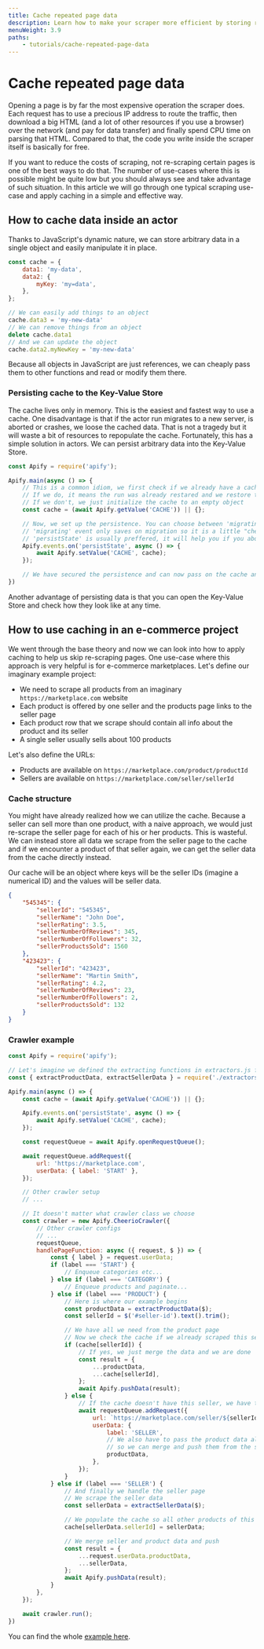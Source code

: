 ```yaml
---
title: Cache repeated page data
description: Learn how to make your scraper more efficient by storing repeated page data
menuWeight: 3.9
paths:
    - tutorials/cache-repeated-page-data
---
```


# Cache repeated page data

Opening a page is by far the most expensive operation the scraper does. Each request has to use a precious IP address to route the traffic, then download a big HTML (and a lot of other resources if you use a browser) over the network (and pay for data transfer) and finally spend CPU time on parsing that HTML. Compared to that, the code you write inside the scraper itself is basically for free.

If you want to reduce the costs of scraping, not re-scraping certain pages is one of the best ways to do that. The number of use-cases where this is possible might be quite low but you should always see and take advantage of such situation. In this article we will go through one typical scraping use-case and apply caching in a simple and effective way.

## [](#how-to-cache-data-inside-an-actor) How to cache data inside an actor

Thanks to JavaScript's dynamic nature, we can store arbitrary data in a single object and easily manipulate it in place.

```javascript
const cache = {
    data1: 'my-data',
    data2: {
        myKey: 'my=data',
    },
};

// We can easily add things to an object
cache.data3 = 'my-new-data'
// We can remove things from an object
delete cache.data1
// And we can update the object
cache.data2.myNewKey = 'my-new-data'
```

Because all objects in JavaScript are just references, we can cheaply pass them to other functions and read or modify them there.

### [](#persisting-cache-to-the-key-value-store) Persisting cache to the Key-Value Store

The cache lives only in memory. This is the easiest and fastest way to use a cache. One disadvantage is that if the actor run migrates to a new server, is aborted or crashes, we loose the cached data. That is not a tragedy but it will waste a bit of resources to repopulate the cache. Fortunately, this has a simple solution in actors. We can persist arbitrary data into the Key-Value Store.

```javascript
const Apify = require('apify');

Apify.main(async () => {
    // This is a common idiom, we first check if we already have a cached data in the store
    // If we do, it means the run was already restared and we restore the cache
    // If we don't, we just initialize the cache to an empty object
    const cache = (await Apify.getValue('CACHE')) || {};

    // Now, we set up the persistence. You can choose between 'migrating' and 'persistState' events.
    // 'migrating' event only saves on migration so it is a little "cheaper"
    // 'persistState' is usually preffered, it will help you if you abort actor as well
    Apify.events.on('persistState', async () => {
        await Apify.setValue('CACHE', cache);
    });

    // We have secured the persistence and can now pass on the cache and use it like we want
})
```

Another advantage of persisting data is that you can open the Key-Value Store and check how they look like at any time.

## [](#how-to-use-caching-in-an-e-commerce-project) How to use caching in an e-commerce project

We went through the base theory and now we can look into how to apply caching to help us skip re-scraping pages. One use-case where this approach is very helpful is for e-commerce marketplaces. Let's define our imaginary example project:

- We need to scrape all products from an imaginary `https://marketplace.com` website
- Each product is offered by one seller and the products page links to the seller page
- Each product row that we scrape should contain all info about the product and its seller
- A single seller usually sells about 100 products

Let's also define the URLs:

- Products are available on `https://marketplace.com/product/productId`
- Sellers are available on `https://marketplace.com/seller/sellerId`

### [](#cache-structure) Cache structure

You might have already realized how we can utilize the cache. Because a seller can sell more than one product, with a naive approach, we would just re-scrape the seller page for each of his or her products. This is wasteful. We can instead store all data we scrape from the seller page to the cache and if we encounter a product of that seller again, we can get the seller data from the cache directly instead.

Our cache will be an object where keys will be the seller IDs (imagine a numerical ID) and the values will be seller data.

```json
{
    "545345": {
        "sellerId": "545345",
        "sellerName": "John Doe",
        "sellerRating": 3.5,
        "sellerNumberOfReviews": 345,
        "sellerNumberOfFollowers": 32,
        "sellerProductsSold": 1560
    },
    "423423": {
        "sellerId": "423423",
        "sellerName": "Martin Smith",
        "sellerRating": 4.2,
        "sellerNumberOfReviews": 23,
        "sellerNumberOfFollowers": 2,
        "sellerProductsSold": 132
    }
}
```

### [](#crawler-example) Crawler example

```javascript
const Apify = require('apify');

// Let's imagine we defined the extracting functions in extractors.js file
const { extractProductData, extractSellerData } = require('./extractors');

Apify.main(async () => {
    const cache = (await Apify.getValue('CACHE')) || {};

    Apify.events.on('persistState', async () => {
        await Apify.setValue('CACHE', cache);
    });

    const requestQueue = await Apify.openRequestQueue();

    await requestQueue.addRequest({
        url: 'https://marketplace.com',
        userData: { label: 'START' },
    });

    // Other crawler setup
    // ...

    // It doesn't matter what crawler class we choose
    const crawler = new Apify.CheerioCrawler({
        // Other crawler configs
        // ...
        requestQueue,
        handlePageFunction: async ({ request, $ }) => {
            const { label } = request.userData;
            if (label === 'START') {
                // Enqueue categories etc...
            } else if (label === 'CATEGORY') {
                // Enqueue products and paginate...
            } else if (label === 'PRODUCT') {
                // Here is where our example begins
                const productData = extractProductData($);
                const sellerId = $('#seller-id').text().trim();

                // We have all we need from the product page
                // Now we check the cache if we already scraped this seller
                if (cache[sellerId]) {
                    // If yes, we just merge the data and we are done
                    const result = {
                        ...productData,
                        ...cache[sellerId],
                    };
                    await Apify.pushData(result);
                } else {
                    // If the cache doesn't have this seller, we have to go to his or her page
                    await requestQueue.addRequest({
                        url: `https://marketplace.com/seller/${sellerId}`,
                        userData: {
                            label: 'SELLER',
                            // We also have to pass the product data along
                            // so we can merge and push them from the seller page
                            productData,
                        },
                    });
                }
            } else if (label === 'SELLER') {
                // And finally we handle the seller page
                // We scrape the seller data
                const sellerData = extractSellerData($);

                // We populate the cache so all other products of this sellers can be server from there
                cache[sellerData.sellerId] = sellerData;

                // We merge seller and product data and push
                const result = {
                    ...request.userData.productData,
                    ...sellerData,
                };
                await Apify.pushData(result);
            }
        },
    });

    await crawler.run();
})
```

You can find the whole [example here](https://github.com/metalwarrior665/apify-utils/blob/master/examples/caching-page-data.js).
